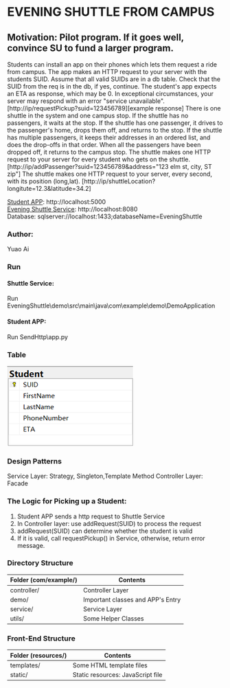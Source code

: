 #  EVENING SHUTTLE FROM CAMPUS  
## Motivation: Pilot program. If it goes well, convince SU to fund a larger program.

Students can install an app on their phones which lets them request a ride from campus. The app makes an HTTP request to
your server with the students SUID. Assume that all valid SUIDs are in a db table. Check that the SUID from the req is
in the db, if yes, continue. The student's app expects an ETA as response, which may be 0. In exceptional circumstances,
your server may respond with an error "service unavailable".[http://ip/requestPickup?suid=123456789][example response]
There is one shuttle in the system and one campus stop. If the shuttle has no passengers, it waits at the stop. If the
shuttle has one passenger, it drives to the passenger's home, drops them off, and returns to the stop. If the shuttle
has multiple passengers, it keeps their addresses in an ordered list, and does the drop-offs in that order. When all the
passengers have been dropped off, it returns to the campus stop.
The shuttle makes one HTTP request to your server for every student who gets on the shuttle.
[http://ip/addPassenger?suid=123456789&address="123 elm st, city, ST zip"]
The shuttle makes one HTTP request to your server, every second, with its position (long,lat).
[http://ip/shuttleLocation?longitute=12.3&latitude=34.2]

[Student APP]( http://localhost:5000 ): http://localhost:5000  
[Evening Shuttle Service](http://localhost:8080): http://localhost:8080  
Database: sqlserver://localhost:1433;databaseName=EveningShuttle  

### Author: 
Yuao Ai

### Run
#### Shuttle Service: 
Run EveningShuttle\demo\src\main\java\com\example\demo\DemoApplication
#### Student APP: 
Run SendHttp\app.py

### Table 
![Student](./pic/TableStudent.png)

### Design Patterns
Service Layer: Strategy, Singleton,Template Method 
Controller Layer: Facade

### The Logic for Picking up a Student:
1) Student APP sends a http request to Shuttle Service
2) In Controller layer: use addRequest(SUID) to process the request
3) addRequest(SUID) can determine whether the student is valid
4) If it is valid, call requestPickup() in Service, otherwise, return error message.

### Directory Structure

| Folder (com/example/) | Contents                          | 
|-----------------------|-----------------------------------|
| controller/           | Controller Layer                  | 
| demo/                 | Important classes and APP's Entry |
| service/              | Service Layer                     |
| utils/                | Some Helper Classes               |

### Front-End Structure
| Folder (resources/) | Contents                          | 
|---------------------|-----------------------------------|
| templates/          | Some HTML template files          | 
| static/             | Static resources: JavaScript file |


